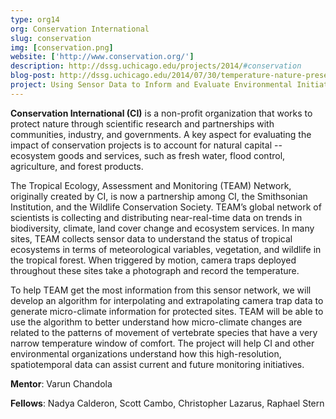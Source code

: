 ```yaml
---
type: org14
org: Conservation International
slug: conservation
img: [conservation.png]
website: ['http://www.conservation.org/']
description: http://dssg.uchicago.edu/projects/2014/#conservation
blog-post: http://dssg.uchicago.edu/2014/07/30/temperature-nature-preserves.html
project: Using Sensor Data to Inform and Evaluate Environmental Initiatives
---
```


**Conservation International (CI)** is a non-profit organization that works to protect nature through scientific research and partnerships with communities, industry, and governments. A key aspect for evaluating the impact of conservation projects is to account for natural capital -- ecosystem goods and services, such as fresh water, flood control, agriculture, and forest products. 

The Tropical Ecology, Assessment and Monitoring (TEAM) Network, originally created by CI, is now a partnership among CI, the Smithsonian Institution, and the Wildlife Conservation Society. TEAM’s global network of scientists is collecting and distributing near-real-time data on trends in biodiversity, climate, land cover change and ecosystem services. In many sites, TEAM collects sensor data to understand the status of tropical ecosystems in terms of meteorological variables, vegetation, and wildlife in the tropical forest. When triggered by motion, camera traps deployed throughout these sites take a photograph and record the temperature.

To help TEAM get the most information from this sensor network, we will develop an algorithm for interpolating and extrapolating camera trap data to generate micro-climate information for protected sites. TEAM will be able to use the algorithm to better understand how micro-climate changes are related to the patterns of movement of vertebrate species that have a very narrow temperature window of comfort.  The project will help CI and other environmental organizations understand how this high-resolution, spatiotemporal data can assist current and future monitoring initiatives.

**Mentor**: Varun Chandola

**Fellows**: Nadya Calderon, Scott Cambo, Christopher Lazarus, Raphael Stern